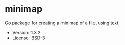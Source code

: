 # minimap

Go package for creating a minimap of a file, using text.

* Version: 1.3.2
* License: BSD-3
